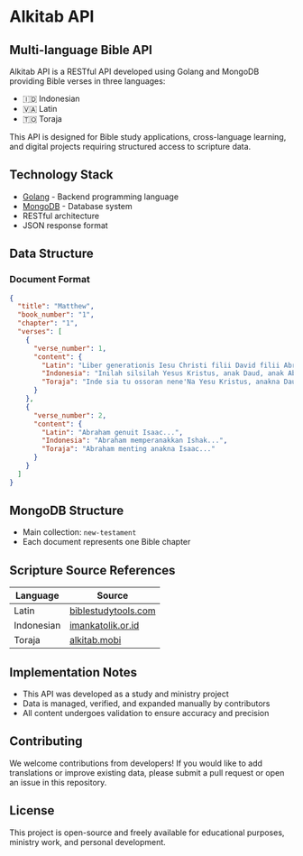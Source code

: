# Alkitab API

## Multi-language Bible API

Alkitab API is a RESTful API developed using Golang and MongoDB providing Bible verses in three languages:
- 🇮🇩 Indonesian
- 🇻🇦 Latin
- 🇹🇴 Toraja

This API is designed for Bible study applications, cross-language learning, and digital projects requiring structured access to scripture data.

## Technology Stack

- [Golang](https://golang.org/) - Backend programming language
- [MongoDB](https://www.mongodb.com/) - Database system
- RESTful architecture
- JSON response format

## Data Structure

### Document Format

```json
{
  "title": "Matthew",
  "book_number": "1",
  "chapter": "1",
  "verses": [
    {
      "verse_number": 1,
      "content": {
        "Latin": "Liber generationis Iesu Christi filii David filii Abraham.",
        "Indonesia": "Inilah silsilah Yesus Kristus, anak Daud, anak Abraham.",
        "Toraja": "Inde sia tu ossoran nene'Na Yesu Kristus, anakna Daud, anakna Abraham."
      }
    },
    {
      "verse_number": 2,
      "content": {
        "Latin": "Abraham genuit Isaac...",
        "Indonesia": "Abraham memperanakkan Ishak...",
        "Toraja": "Abraham menting anakna Isaac..."
      }
    }
  ]
}
```

## MongoDB Structure

- Main collection: `new-testament`
- Each document represents one Bible chapter

## Scripture Source References

| Language   | Source                                                       |
|------------|--------------------------------------------------------------|
| Latin      | [biblestudytools.com](https://www.biblestudytools.com/)      |
| Indonesian | [imankatolik.or.id](https://www.imankatolik.or.id/alkitab.php) |
| Toraja     | [alkitab.mobi](https://alkitab.mobi/)                        |

## Implementation Notes

- This API was developed as a study and ministry project
- Data is managed, verified, and expanded manually by contributors
- All content undergoes validation to ensure accuracy and precision

## Contributing

We welcome contributions from developers! If you would like to add translations or improve existing data, please submit a pull request or open an issue in this repository.

## License

This project is open-source and freely available for educational purposes, ministry work, and personal development.